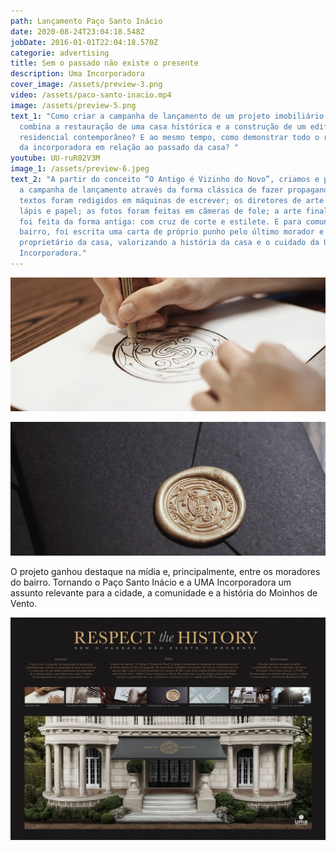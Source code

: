 ```yaml
---
path: Lançamento Paço Santo Inácio
date: 2020-08-24T23:04:18.548Z
jobDate: 2016-01-01T22:04:18.570Z
categorie: advertising
title: Sem o passado não existe o presente
description: Uma Incorporadora
cover_image: /assets/preview-3.png
video: /assets/paco-santo-inacio.mp4
image: /assets/preview-5.png
text_1: "Como criar a campanha de lançamento de um projeto imobiliário que
  combina a restauração de uma casa histórica e a construção de um edifício
  residencial contemporâneo? E ao mesmo tempo, como demonstrar todo o respeito
  da incorporadora em relação ao passado da casa? "
youtube: UU-ruR02V3M
image_1: /assets/preview-6.jpeg
text_2: "A partir do conceito “O Antigo é Vizinho do Novo”, criamos e produzimos
  a campanha de lançamento através da forma clássica de fazer propaganda. Os
  textos foram redigidos em máquinas de escrever; os diretores de arte usaram
  lápis e papel; as fotos foram feitas em câmeras de fole; a arte final também
  foi feita da forma antiga: com cruz de corte e estilete. E para comunicar o
  bairro, foi escrita uma carta de próprio punho pelo último morador e
  proprietário da casa, valorizando a história da casa e o cuidado da UMA
  Incorporadora."
---
```

![](/assets/preview-17.png)



![](/assets/preview-3.png)

O projeto ganhou destaque na mídia e, principalmente, entre os moradores do bairro. Tornando o Paço Santo Inácio e a UMA Incorporadora um assunto relevante para a cidade, a comunidade e a história do Moinhos de Vento.

![](/assets/preview-3.jpeg)
